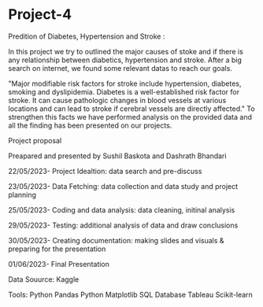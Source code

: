 # Project-4 

Predition of Diabetes, Hypertension and Stroke :


In this project we try to outlined the major causes of stoke and if there is any relationship between diabetics, hypertension and stroke. After a big search on internet, we found some relevant datas to reach our goals.

"Major modifiable risk factors for stroke include hypertension, diabetes, smoking and dyslipidemia. Diabetes is a well-established risk factor for stroke. It can cause pathologic changes in blood vessels at various locations and can lead to stroke if cerebral vessels are directly affected." To strengthen this facts we have performed analysis on the provided data and all the finding has been presented on our projects.


Project proposal 

Preapared and presented by Sushil Baskota and Dashrath Bhandari


22/05/2023- Project Idealtion: data search and pre-discuss

23/05/2023- Data Fetching: data collection and data study and project planning


25/05/2023- Coding and data analysis: data cleaning, initinal analysis


29/05/2023- Testing: additional analysis of data and draw conclusions 

30/05/2023- Creating documentation: making slides and visuals & preparing for the presentation 

01/06/2023- Final Presentation 


Data Souurce: Kaggle

Tools: Python Pandas
       Python Matplotlib
       SQL Database
       Tableau
       Scikit-learn
       





